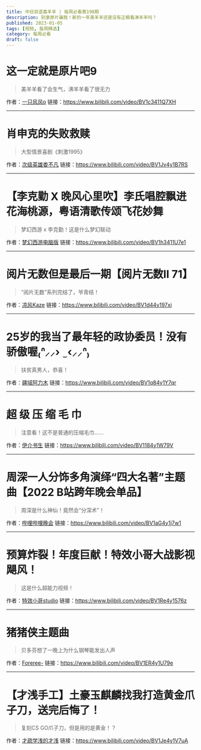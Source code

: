```yaml
---
title: 中日双语喜羊羊 | 每周必看第198期
description: 别拿原片骗我！新的一年美羊羊还是没有正眼看沸羊羊吗？
published: 2023-01-05
tags: [视频, 每周精选]
category: 每周必看
draft: false
---
```


# 这一定就是原片吧9
> 美羊羊看了会生气，沸羊羊看了很无力

作者：[一只风风o](https://space.bilibili.com/37963636)
链接：https://www.bilibili.com/video/BV1c3411Q7XH

---

# 肖申克的失败救赎
> 大型情景喜剧《刺激1995》

作者：[次级英雄娄不凡](https://space.bilibili.com/77557766)
链接：https://www.bilibili.com/video/BV1Jv4y1B7RS

---

# 【李克勤 X 晚风心里吹】李氏唱腔飘进花海桃源，粤语清歌传颂飞花妙舞
> 梦幻西游 x 李克勤！这是什么梦幻联动

作者：[梦幻西游电脑版](https://space.bilibili.com/444935584)
链接：https://www.bilibili.com/video/BV1h3411U7e1

---

# 阅片无数但是最后一期【阅片无数Ⅱ 71】
> “阅片无数”系列完结了，爷青结！

作者：[凉风Kaze](https://space.bilibili.com/14110780)
链接：https://www.bilibili.com/video/BV1d44y197xi

---

# 25岁的我当了最年轻的政协委员！没有骄傲喔₍ᐢ⸝⸝›  ̫ ‹⸝⸝ᐢ₎
> 扶贫真男人，恭喜！

作者：[疆域阿力木](https://space.bilibili.com/50316381)
链接：https://www.bilibili.com/video/BV1q84y1Y7qr

---

# 超 级 压 缩 毛 巾
> 注意看！这不是普通的压缩毛巾……

作者：[伊介书生](https://space.bilibili.com/91790758)
链接：https://www.bilibili.com/video/BV1184y1W79V

---

# 周深一人分饰多角演绎“四大名著”主题曲【2022 B站跨年晚会单品】
> 周深是什么神仙！竟然会“分深术”！

作者：[哔哩哔哩晚会](https://space.bilibili.com/489412051)
链接：https://www.bilibili.com/video/BV1aG4y1j7w1

---

# 预算炸裂！年度巨献！特效小哥大战影视飓风！
> 这是什么超能力视频！

作者：[特效小哥studio](https://space.bilibili.com/3066511)
链接：https://www.bilibili.com/video/BV1Re4y1576z

---

# 猪猪侠主题曲
> 贝多芬想了一晚上为什么钢琴能发出人声

作者：[Foreree-](https://space.bilibili.com/521990550)
链接：https://www.bilibili.com/video/BV1ER4y1U79e

---

# 【才浅手工】土豪玉麒麟找我打造黄金爪子刀，送完后悔了！
> 复刻CS GO爪子刀，但是用的是黄金！？

作者：[才疏学浅的才浅](https://space.bilibili.com/2200736)
链接：https://www.bilibili.com/video/BV1Je4y1V7uA

